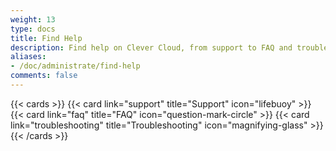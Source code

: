 ```yaml
---
weight: 13
type: docs
title: Find Help
description: Find help on Clever Cloud, from support to FAQ and troubleshooting guides
aliases:
- /doc/administrate/find-help
comments: false
---
```


{{< cards >}}
  {{< card link="support" title="Support" icon="lifebuoy" >}}
  {{< card link="faq" title="FAQ" icon="question-mark-circle" >}}
  {{< card link="troubleshooting" title="Troubleshooting" icon="magnifying-glass" >}}
{{< /cards >}}
